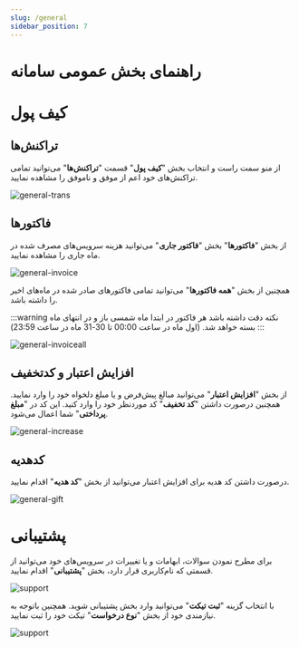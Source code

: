 ```yaml
---
slug: /general
sidebar_position: 7
---
```


# راهنمای بخش عمومی سامانه

# کیف پول
## تراکنش‌ها

از منو سمت راست و انتخاب بخش "**کیف پول**" قسمت "**تراکنش‌ها**" می‌توانید تمامی تراکنش‌های خود اعم از موفق و ناموفق را مشاهده نمایید.

![general-trans](/img/general/general-trans.png)

## فاکتورها
از بخش "**فاکتورها**" بخش "**فاکتور جاری**" می‌توانید هزینه سرویس‌های مصرف شده در ماه جاری را مشاهده نمایید.

![general-invoice](/img/general/general-invoice.png)

همچنین از بخش "**همه فاکتورها**" می‌توانید تمامی فاکتورهای صادر شده در ماه‌های اخیر را داشته باشد.


:::warning نکته
دقت داشته باشد هر فاکتور در ابتدا ماه شمسی باز و در انتهای ماه بسته خواهد شد.
(اول ماه در ساعت 00:00 تا 30-31 ماه در ساعت 23:59)
:::

![general-invoiceall](/img/general/general-invoiceall.png)

## افزایش اعتبار و کدتخفیف

از بخش "**افزایش اعتبار**" می‌توانید مبالغ پیش‌فرض و یا مبلغ دلخواه خود را وارد نمایید.
همچنین درصورت داشتن "**کد تخفیف**" کد موردنظر خود را وارد کنید. 
این کد در "**مبلغ پرداختی**" شما اعمال می‌شود.

![general-increase](/img/general/general-increase.png)

## کد‌هدیه
درصورت داشتن کد هدیه برای افزایش اعتبار می‌توانید از بخش "**کد‌ هدیه**" اقدام نمایید.

![general-gift](/img/general/general-gift.png)

# پشتیبانی
 برای مطرح نمودن سوالات، ابهامات و یا تغییرات در سرویس‌های خود می‌توانید از قسمتی که نام‌کاربری قرار دارد، بخش "**پشتیبانی**" اقدام نمایید.

![support](/img/general/support.png)

  با انتخاب گزینه "**ثبت تیکت**" می‌توانید وارد بخش پشتیبانی شوید.
  همچنین باتوجه به نیازمندی خود از بخش "**نوع درخواست**" تیکت خود را ثبت نمایید.

![support](/img/general/support1.png)
   